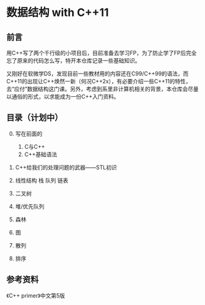 # 数据结构 with C++11

## 前言

用C++写了两个千行级的小项目后，目前准备去学习FP，为了防止学了FP后完全忘了原来的代码怎么写，特开本仓库记录一些基础知识。

又刚好在软微学DS，发现目前一些教材用的内容还在C99/C++99的语法，而C++11的出现让C++焕然一新（何况C++2x），有必要介绍一些C++11的特性，去“应付”数据结构这门课。另外，考虑到系里非计算机相关的背景，本仓库会尽量以通俗的形式，以求能成为一份C++入门资料。

## 目录（计划中）

0. 写在前面的
    1. C与C++
    2. C++基础语法

1. C++给我们的处理问题的武器——STL初识
2. 线性结构 栈 队列 链表
3. 二叉树
4. 堆/优先队列
5. 森林
6. 图
7. 散列
8. 排序

## 参考资料

《C++ primer》中文第5版